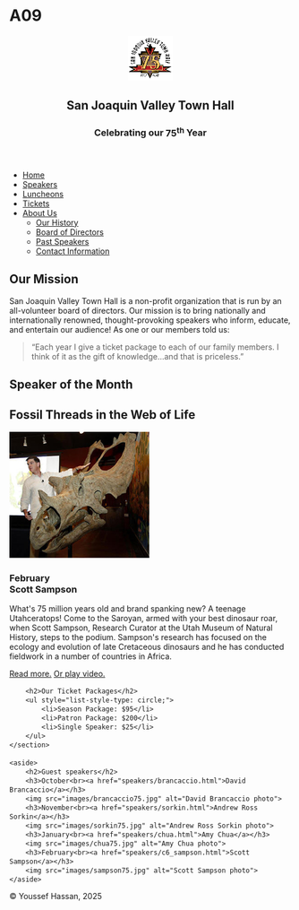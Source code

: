 # A09
<!DOCTYPE html>
<html lang="en">

<head>
	<meta charset="utf-8">
	<title>San Joaquin Valley Town Hall</title>
	<link rel="shortcut icon" href="images/favicon.ico">
	<link rel="stylesheet" href="styles/c7_main.css">
	<link rel="stylesheet" href="styles/c8_main.css">
	<link rel="stylesheet" href="styles/c7_speaker.css">
	<link rel="stylesheet" href="styles/c6_speaker.css">
</head>

<body>
<header>
	<img src="images/town_hall_logo.gif" alt="Town Hall logo" height="80">
	<h2>San Joaquin Valley Town Hall</h2>
	<h3>Celebrating our <span class="shadow">75<sup>th</sup></span> Year</h3>
</header>

<nav id="nav_menu">
	<ul>
		<li><a href="index.html" class="current">Home</a></li>
		<li><a href="index.html">Speakers</a></li>
		<li><a href="index.html">Luncheons</a></li>
		<li><a href="index.html">Tickets</a></li>
		<li><a href="index.html">About Us</a>
			<ul>
				<li><a href="#">Our History</a></li>
				<li><a href="#">Board of Directors</a></li>
				<li><a href="#">Past Speakers</a></li>
				<li><a href="#">Contact Information</a></li>
			</ul>
		</li>
	</ul>
</nav>

<main>
	<section>
		<h2>Our Mission</h2>
		<p>San Joaquin Valley Town Hall is a non-profit organization that is run by an
			all-volunteer board of directors. Our mission is to bring nationally and
			internationally renowned, thought-provoking speakers who inform, educate,
			and entertain our audience! As one or our members told us:</p>
		<blockquote>&ldquo;Each year I give a ticket package to each of our family members.
			I think of it as the gift of knowledge...and that is priceless.&rdquo;</blockquote>
		<h1>Speaker of the Month</h1>
		<article>
			<h2>Fossil Threads in the Web of Life</h2>
			<img src="images/sampson_dinosaur.jpg" alt="Scott Sampson with dinosaur">
			<h3>February<br>Scott Sampson</h3>
			<p>What's 75 million years old and brand spanking new? A teenage Utahceratops!
				Come to the Saroyan, armed with your best dinosaur roar, when Scott Sampson, Research
				Curator at the Utah Museum of Natural History, steps to the podium. Sampson's research
				has focused on the ecology and evolution of late Cretaceous dinosaurs and he has conducted
				fieldwork in a number of countries in Africa.</p>
			<p><a href="speakers/c6_sampson.html">Read more.</a>&nbsp;<a href="media/sampson.mp4" target="_blank">Or play video.</a></p>
		</article>

		<h2>Our Ticket Packages</h2>
		<ul style="list-style-type: circle;">
			<li>Season Package: $95</li>
			<li>Patron Package: $200</li>
			<li>Single Speaker: $25</li>
		</ul>
	</section>

	<aside>
		<h2>Guest speakers</h2>
		<h3>October<br><a href="speakers/brancaccio.html">David Brancaccio</a></h3>
		<img src="images/brancaccio75.jpg" alt="David Brancaccio photo">
		<h3>November<br><a href="speakers/sorkin.html">Andrew Ross Sorkin</a></h3>
		<img src="images/sorkin75.jpg" alt="Andrew Ross Sorkin photo">
		<h3>January<br><a href="speakers/chua.html">Amy Chua</a></h3>
		<img src="images/chua75.jpg" alt="Amy Chua photo">
		<h3>February<br><a href="speakers/c6_sampson.html">Scott Sampson</a></h3>
		<img src="images/sampson75.jpg" alt="Scott Sampson photo">
	</aside>
</main>
<footer>
	<p>&copy; Youssef Hassan, 2025</p>
</footer>
</body>
</html>
